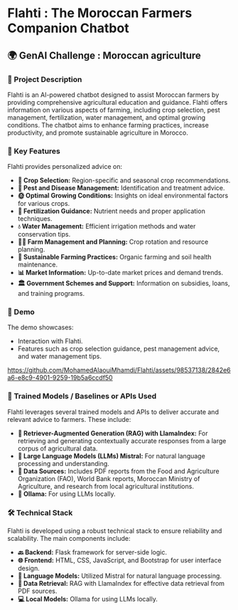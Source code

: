 # Flahti : The Moroccan Farmers Companion Chatbot

## 🌍 GenAI Challenge : Moroccan agriculture
### 📖 Project Description
Flahti is an AI-powered chatbot designed to assist Moroccan farmers by providing comprehensive agricultural education and guidance. Flahti offers information on various aspects of farming, including crop selection, pest management, fertilization, water management, and optimal growing conditions. The chatbot aims to enhance farming practices, increase productivity, and promote sustainable agriculture in Morocco.

### 🌿 Key Features
Flahti provides personalized advice on:

- **🌾 Crop Selection:** Region-specific and seasonal crop recommendations.
- **🐛 Pest and Disease Management:** Identification and treatment advice.
- **🌞 Optimal Growing Conditions:** Insights on ideal environmental factors for various crops.
- **🌱 Fertilization Guidance:** Nutrient needs and proper application techniques.
- **💧 Water Management:** Efficient irrigation methods and water conservation tips.
- **🧑‍🌾 Farm Management and Planning:** Crop rotation and resource planning.
- **🌱 Sustainable Farming Practices:** Organic farming and soil health maintenance.
- **📊 Market Information:** Up-to-date market prices and demand trends.
- **🏛️ Government Schemes and Support:** Information on subsidies, loans, and training programs.


### 🎥 Demo
The demo showcases:

- Interaction with Flahti.
- Features such as crop selection guidance, pest management advice, and water management tips.

https://github.com/MohamedAlaouiMhamdi/Flahti/assets/98537138/2842e6a6-e8c9-4901-9259-19b5a6ccdf50



### 🤖 Trained Models / Baselines or APIs Used
Flahti leverages several trained models and APIs to deliver accurate and relevant advice to farmers. These include:

- **📝 Retriever-Augmented Generation (RAG) with LlamaIndex:** For retrieving and generating contextually accurate responses from a large corpus of agricultural data.
- **🧠 Large Language Models (LLMs) Mistral:** For natural language processing and understanding.
- **📄 Data Sources:** Includes PDF reports from the Food and Agriculture Organization (FAO), World Bank reports, Moroccan Ministry of Agriculture, and research from local agricultural institutions.
- **🦙 Ollama:** For using LLMs locally.



### 🛠️ Technical Stack
Flahti is developed using a robust technical stack to ensure reliability and scalability. The main components include:

- **🔙 Backend:** Flask framework for server-side logic.
- **🌐 Frontend:** HTML, CSS, JavaScript, and Bootstrap for user interface design.
- **🧠 Language Models:** Utilized Mistral for natural language processing.
- **📄 Data Retrieval:** RAG with LlamaIndex for effective data retrieval from PDF sources.
- **💻 Local Models:** Ollama for using LLMs locally.

